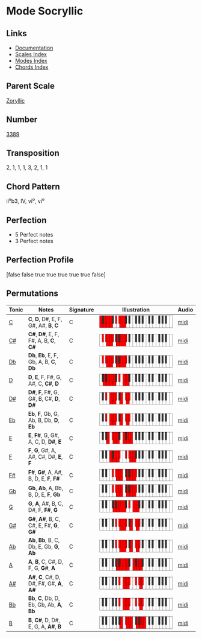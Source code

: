 # Mode Socryllic

## Links

- [Documentation](README.md)
- [Scales Index](Scales.md)
- [Modes Index](Modes.md)
- [Chords Index](Chords.md)

## Parent Scale

[Zoryllic](ScaleZoryllic.md)

## Number

[3389](https://ianring.com/musictheory/scales/3389)

## Transposition

2, 1, 1, 1, 3, 2, 1, 1

## Chord Pattern

ii⁰b3, IV, vi⁰, vi⁰

## Perfection

- 5 Perfect notes
- 3 Perfect notes

## Perfection Profile

[false false true true true true true false]

## Permutations

| Tonic | Notes | Signature | Illustration | Audio |
|-------|-------|-----------|--------------|-------|
| [C](ModeCNaturalSocryllic.md) | **C**, **D**, D#, E, F, G#, A#, **B**, **C** | C | ![CNaturalSocryllic](ModeCNaturalSocryllic.png) | [midi](https://github.com/edipermadi/music/blob/main/docs/ModeCNaturalSocryllic.mid?raw=true) |
| [C#](ModeCSharpSocryllic.md) | **C#**, **D#**, E, F, F#, A, B, **C**, **C#** | C | ![CSharpSocryllic](ModeCSharpSocryllic.png) | [midi](https://github.com/edipermadi/music/blob/main/docs/ModeCSharpSocryllic.mid?raw=true) |
| [Db](ModeDFlatSocryllic.md) | **Db**, **Eb**, E, F, Gb, A, B, **C**, **Db** | C | ![DFlatSocryllic](ModeDFlatSocryllic.png) | [midi](https://github.com/edipermadi/music/blob/main/docs/ModeDFlatSocryllic.mid?raw=true) |
| [D](ModeDNaturalSocryllic.md) | **D**, **E**, F, F#, G, A#, C, **C#**, **D** | C | ![DNaturalSocryllic](ModeDNaturalSocryllic.png) | [midi](https://github.com/edipermadi/music/blob/main/docs/ModeDNaturalSocryllic.mid?raw=true) |
| [D#](ModeDSharpSocryllic.md) | **D#**, **F**, F#, G, G#, B, C#, **D**, **D#** | C | ![DSharpSocryllic](ModeDSharpSocryllic.png) | [midi](https://github.com/edipermadi/music/blob/main/docs/ModeDSharpSocryllic.mid?raw=true) |
| [Eb](ModeEFlatSocryllic.md) | **Eb**, **F**, Gb, G, Ab, B, Db, **D**, **Eb** | C | ![EFlatSocryllic](ModeEFlatSocryllic.png) | [midi](https://github.com/edipermadi/music/blob/main/docs/ModeEFlatSocryllic.mid?raw=true) |
| [E](ModeENaturalSocryllic.md) | **E**, **F#**, G, G#, A, C, D, **D#**, **E** | C | ![ENaturalSocryllic](ModeENaturalSocryllic.png) | [midi](https://github.com/edipermadi/music/blob/main/docs/ModeENaturalSocryllic.mid?raw=true) |
| [F](ModeFNaturalSocryllic.md) | **F**, **G**, G#, A, A#, C#, D#, **E**, **F** | C | ![FNaturalSocryllic](ModeFNaturalSocryllic.png) | [midi](https://github.com/edipermadi/music/blob/main/docs/ModeFNaturalSocryllic.mid?raw=true) |
| [F#](ModeFSharpSocryllic.md) | **F#**, **G#**, A, A#, B, D, E, **F**, **F#** | C | ![FSharpSocryllic](ModeFSharpSocryllic.png) | [midi](https://github.com/edipermadi/music/blob/main/docs/ModeFSharpSocryllic.mid?raw=true) |
| [Gb](ModeGFlatSocryllic.md) | **Gb**, **Ab**, A, Bb, B, D, E, **F**, **Gb** | C | ![GFlatSocryllic](ModeGFlatSocryllic.png) | [midi](https://github.com/edipermadi/music/blob/main/docs/ModeGFlatSocryllic.mid?raw=true) |
| [G](ModeGNaturalSocryllic.md) | **G**, **A**, A#, B, C, D#, F, **F#**, **G** | C | ![GNaturalSocryllic](ModeGNaturalSocryllic.png) | [midi](https://github.com/edipermadi/music/blob/main/docs/ModeGNaturalSocryllic.mid?raw=true) |
| [G#](ModeGSharpSocryllic.md) | **G#**, **A#**, B, C, C#, E, F#, **G**, **G#** | C | ![GSharpSocryllic](ModeGSharpSocryllic.png) | [midi](https://github.com/edipermadi/music/blob/main/docs/ModeGSharpSocryllic.mid?raw=true) |
| [Ab](ModeAFlatSocryllic.md) | **Ab**, **Bb**, B, C, Db, E, Gb, **G**, **Ab** | C | ![AFlatSocryllic](ModeAFlatSocryllic.png) | [midi](https://github.com/edipermadi/music/blob/main/docs/ModeAFlatSocryllic.mid?raw=true) |
| [A](ModeANaturalSocryllic.md) | **A**, **B**, C, C#, D, F, G, **G#**, **A** | C | ![ANaturalSocryllic](ModeANaturalSocryllic.png) | [midi](https://github.com/edipermadi/music/blob/main/docs/ModeANaturalSocryllic.mid?raw=true) |
| [A#](ModeASharpSocryllic.md) | **A#**, **C**, C#, D, D#, F#, G#, **A**, **A#** | C | ![ASharpSocryllic](ModeASharpSocryllic.png) | [midi](https://github.com/edipermadi/music/blob/main/docs/ModeASharpSocryllic.mid?raw=true) |
| [Bb](ModeBFlatSocryllic.md) | **Bb**, **C**, Db, D, Eb, Gb, Ab, **A**, **Bb** | C | ![BFlatSocryllic](ModeBFlatSocryllic.png) | [midi](https://github.com/edipermadi/music/blob/main/docs/ModeBFlatSocryllic.mid?raw=true) |
| [B](ModeBNaturalSocryllic.md) | **B**, **C#**, D, D#, E, G, A, **A#**, **B** | C | ![BNaturalSocryllic](ModeBNaturalSocryllic.png) | [midi](https://github.com/edipermadi/music/blob/main/docs/ModeBNaturalSocryllic.mid?raw=true) |
